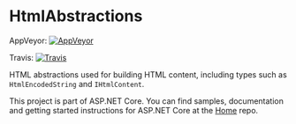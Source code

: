 HtmlAbstractions
==========
AppVeyor: [![AppVeyor](https://ci.appveyor.com/api/projects/status/cu9y78vsdp19e5on/branch/dev?svg=true)](https://ci.appveyor.com/project/aspnetci/htmlabstractions/branch/dev)

Travis:   [![Travis](https://travis-ci.org/aspnet/HtmlAbstractions.svg?branch=dev)](https://travis-ci.org/aspnet/HtmlAbstractions)

HTML abstractions used for building HTML content, including types such as `HtmlEncodedString` and `IHtmlContent`.

This project is part of ASP.NET Core. You can find samples, documentation and getting started instructions for ASP.NET Core at the [Home](https://github.com/aspnet/home) repo.
